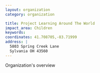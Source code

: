 ```yaml
---
layout: organization
category: organization

title: Project Learning Around The World
impact_area: Children
keywords: 
coordinates: 41.708705,-83.71999
address: |
  5803 Spring Creek Lane
  Sylvania OH 43560
---
```

Organization's overview
